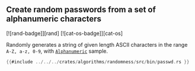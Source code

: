 ## Create random passwords from a set of alphanumeric characters

[![rand-badge]][rand] [![cat-os-badge]][cat-os]

Randomly generates a string of given length ASCII characters in the range `A-Z, a-z, 0-9`, with
[`Alphanumeric`] sample.

```rust
{{#include ../../../crates/algorithms/randomness/src/bin/passwd.rs }}
```

[`Alphanumeric`]: https://docs.rs/rand/0.9/rand/distr/struct.Alphanumeric.html
